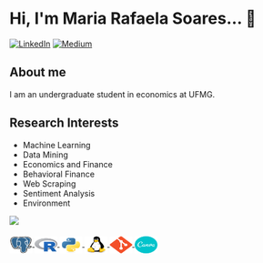 # Hi, I'm Maria Rafaela Soares... :rocket:

[![LinkedIn](https://img.shields.io/static/v1?label=LinkedIn&message=%20&color=blue&logo=LinkedIn&style=flat-square&logoColor=white)](https://www.linkedin.com/in/maria-rafaela-soares/)
[![Medium](https://img.shields.io/static/v1?label=Medium&message=%20&color=green&logo=Medium&style=flat-square&logoColor=white)](https://medium.com/@soaresmrf)


## About me

I am an undergraduate student in economics at UFMG.

## Research Interests
- Machine Learning
- Data Mining
- Economics and Finance
- Behavioral Finance
- Web Scraping
- Sentiment Analysis
- Environment


<div align="left">
  <a href="https://github.com/mrfsoares">
  <img height="170em" src="https://github-readme-stats.vercel.app/api?username=mrfsoares&show_icons=true&theme=grayscale&include_all_commits=true&count_private=true"/>
</div>
</div>
<div style="display: inline_block"><br>
  <img align="center" alt="Rafa-React" height="30" width="40" src="https://raw.githubusercontent.com/devicons/devicon/master/icons/postgresql/postgresql-original.svg">
  <img align="center" alt="Rafa-CSS" height="30" width="40" src="https://raw.githubusercontent.com/devicons/devicon/master/icons/r/r-original.svg">
  <img align="center" alt="Rafa-Python" height="30" width="40" src="https://raw.githubusercontent.com/devicons/devicon/master/icons/python/python-original.svg">
  <img align="center" alt="Rafa-Csharp" height="30" width="40" src="https://raw.githubusercontent.com/devicons/devicon/master/icons/linux/linux-original.svg">
  <img align="center" alt="Rafa-Csharp" height="30" width="40" src="https://raw.githubusercontent.com/devicons/devicon/master/icons/git/git-original.svg">
  <img align="center" alt="Rafa-Csharp" height="30" width="40" src="https://raw.githubusercontent.com/devicons/devicon/master/icons/canva/canva-original.svg">
</div>

